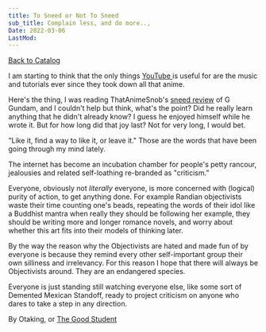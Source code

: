 ```yaml
---
title: To Sneed or Not To Sneed
sub_title: Complain less, and do more..,
Date: 2022-03-06
LastMod:
---
```


[Back to Catalog](https://otaking.xyz/index.html)

I am starting to think that the only things [YouTube ](https://youtuube.neocities.org/)is useful for are the music and tutorials ever since they took down all that anime.

Here's the thing, I was reading ThatAnimeSnob's [sneed review](https://anidb.net/anime/review/5377) of G Gundam, and I couldn't help but think, what's the point? Did he really learn anything that he didn't already know? I guess he enjoyed himself while he wrote it. But for how long did that joy last? Not for very long, I would bet.

"Like it, find a way to like it, or leave it." Those are the words that have been going through my mind lately.

The internet has become an incubation chamber for people's petty rancour, jealousies and related self-loathing re-branded as "criticism."

Everyone, obviously not *literally* everyone, is more concerned with (logical) purity of action, to get anything done. For example Randian objectivists waste their time counting one's beads, repeating the words of their idol like a Buddhist mantra when really they should be following her example, they should be writing more and longer romance novels, and worry about whether this art fits into their models of thinking later.

By the way the reason why the Objectivists are hated and made fun of by everyone is because they remind every other self-important group their own silliness and irrelevancy. For this reason I hope that there will always be Objectivists around. They are an endangered species. 

Everyone is just standing still watching everyone else, like some sort of Demented Mexican Standoff, ready to project criticism on anyone who dares to take a step in any direction.

By Otaking, or [The Good Student](https://www.youtube.com/channel/UCA4gWcOoz_FXrtTEemTOtfw?view_as=subscriber/videos)

